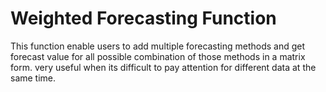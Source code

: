 # Weighted Forecasting Function
This function enable users to add multiple forecasting methods and get forecast value for all possible combination of those methods in a matrix form.
very useful when its difficult to pay attention for different data at the same time.